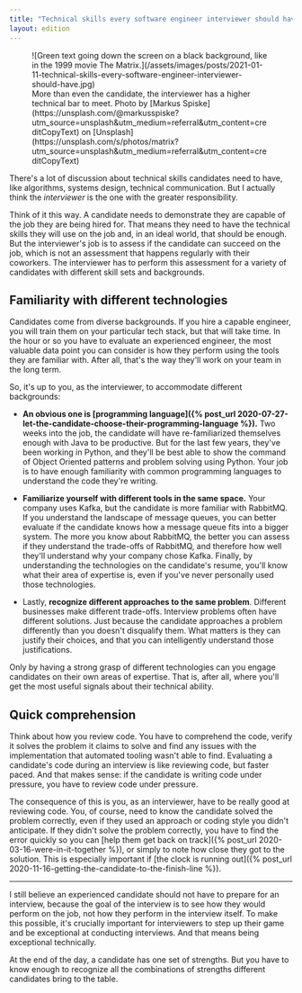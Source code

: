 ```yaml
---
title: "Technical skills every software engineer interviewer should have"
layout: edition
---
```


<figure id="cover-img" markdown="1">
![Green text going down the screen on a black background, like in the 1999 movie The Matrix.](/assets/images/posts/2021-01-11-technical-skills-every-software-engineer-interviewer-should-have.jpg)
<figcaption markdown="1">More than even the candidate, the interviewer has a higher technical bar to meet. Photo by [Markus Spiske](https://unsplash.com/@markusspiske?utm_source=unsplash&utm_medium=referral&utm_content=creditCopyText) on [Unsplash](https://unsplash.com/s/photos/matrix?utm_source=unsplash&utm_medium=referral&utm_content=creditCopyText)
</figcaption>
</figure>

There's a lot of discussion about technical skills candidates need to have, like algorithms, systems design, technical communication. But I actually think the _interviewer_ is the one with the greater responsibility.

Think of it this way. A candidate needs to demonstrate they are capable of the job they are being hired for. That means they need to have the technical skills they will use on the job and, in an ideal world, that should be enough. But the interviewer's job is to assess if the candidate can succeed on the job, which is not an assessment that happens regularly with their coworkers. The interviewer has to perform this assessment for a variety of candidates with different skill sets and backgrounds.

## Familiarity with different technologies

Candidates come from diverse backgrounds. If you hire a capable engineer, you will train them on your particular tech stack, but that will take time. In the hour or so you have to evaluate an experienced engineer, the most valuable data point you can consider is how they perform using the tools they are familiar with. After all, that's the way they'll work on your team in the long term.

So, it's up to you, as the interviewer, to accommodate different backgrounds:

- **An obvious one is [programming language]({% post_url 2020-07-27-let-the-candidate-choose-their-programming-language %}).** Two weeks into the job, the candidate will have re-familiarized themselves enough with Java to be productive. But for the last few years, they've been working in Python, and they'll be best able to show the command of Object Oriented patterns and problem solving using Python. Your job is to have enough familiarity with common programming languages to understand the code they're writing.

- **Familiarize yourself with different tools in the same space.** Your company uses Kafka, but the candidate is more familiar with RabbitMQ. If you understand the landscape of message queues, you can better evaluate if the candidate knows how a message queue fits into a bigger system. The more you know about RabbitMQ, the better you can assess if they understand the trade-offs of RabbitMQ, and therefore how well they'll understand why your company chose Kafka. Finally, by understanding the technologies on the candidate's resume, you'll know what their area of expertise is, even if you've never personally used those technologies.

- Lastly, **recognize different approaches to the same problem**. Different businesses make different trade-offs. Interview problems often have different solutions. Just because the candidate approaches a problem differently than you doesn't disqualify them. What matters is they can justify their choices, and that you can intelligently understand those justifications.

Only by having a strong grasp of different technologies can you engage candidates on their own areas of expertise. That is, after all, where you'll get the most useful signals about their technical ability.

## Quick comprehension

Think about how you review code. You have to comprehend the code, verify it solves the problem it claims to solve and find any issues with the implementation that automated tooling wasn't able to find. Evaluating a candidate's code during an interview is like reviewing code, but faster paced. And that makes sense: if the candidate is writing code under pressure, you have to review code under pressure.

The consequence of this is you, as an interviewer, have to be really good at reviewing code. You, of course, need to know the candidate solved the problem correctly, even if they used an approach or coding style you didn't anticipate. If they didn't solve the problem correctly, you have to find the error quickly so you can [help them get back on track]({% post_url 2020-03-16-were-in-it-together %}), or simply to note how close they got to the solution. This is especially important if [the clock is running out]({% post_url 2020-11-16-getting-the-candidate-to-the-finish-line %}).

---

I still believe an experienced candidate should not have to prepare for an interview, because the goal of the interview is to see how they would perform on the job, not how they perform in the interview itself. To make this possible, it's crucially important for interviewers to step up their game and be exceptional at conducting interviews. And that means being exceptional technically.

At the end of the day, a candidate has one set of strengths. But you have to know enough to recognize all the combinations of strengths different candidates bring to the table.
